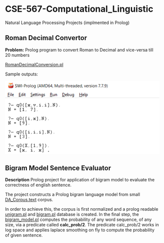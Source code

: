 # CSE-567-Computational_Linguistic
Natural Language Processing Projects (implmented in Prolog)

## Roman Decimal Convertor
**Problem:** Prolog program to convert Roman to Decimal and vice-versa till 20 numbers

[RomanDecimalConversion.pl](roman-decimal-convertor/RomanDecimalConversion.pl)

Sample outputs:

![output](roman-decimal-convertor/output/output.png)

## Bigram Model Sentence Evaluator
**Description** Prolog project for application of bigram model to evaluate the correctness of english sentence.

The project constructs a Prolog bigram language model from small [DA_Corpus.text](bigram-sentense-evaluator/DA_Corpus.txt) corpus.

In order to achieve this, the corpus is first normalized and a prolog readable [unigram.pl](bigram-sentense-evaluator/unigrams.pl) and [bigram.pl](bigram-sentense-evaluator/bigrams.pl) database is created. In the final step, the [bigram_model.pl](bigram-sentense-evaluator/bigram_model.pl) computes the probability of any word sequence, of any size, via a predicate called **calc_prob/2**. The predicate calc_prob/2 works in log space and applies laplace smoothing on fly to compute the probability of given sentence.

